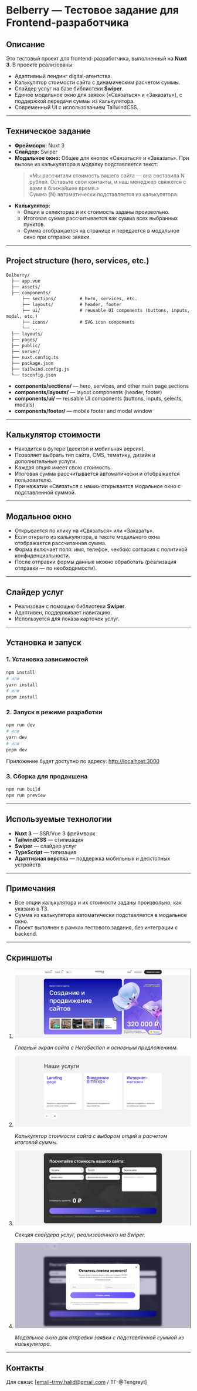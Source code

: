 # Belberry — Тестовое задание для Frontend-разработчика

## Описание

Это тестовый проект для frontend-разработчика, выполненный на **Nuxt 3**. В проекте реализованы:
- Адаптивный лендинг digital-агентства.
- Калькулятор стоимости сайта с динамическим расчетом суммы.
- Слайдер услуг на базе библиотеки **Swiper**.
- Единое модальное окно для заявок («Связаться» и «Заказать»), с поддержкой передачи суммы из калькулятора.
- Современный UI с использованием TailwindCSS.

---

## Техническое задание

- **Фреймворк:** Nuxt 3
- **Слайдер:** Swiper
- **Модальное окно:** Общее для кнопок «Связаться» и «Заказать». При вызове из калькулятора в модалку подставляется текст:  
  > «Мы рассчитали стоимость вашего сайта — она составила N рублей. Оставьте свои контакты, и наш менеджер свяжется с вами в ближайшее время.»  
  Сумма (N) автоматически подставляется из калькулятора.
- **Калькулятор:**
  - Опции в селекторах и их стоимость заданы произвольно.
  - Итоговая сумма рассчитывается как сумма всех выбранных пунктов.
  - Сумма отображается на странице и передается в модальное окно при отправке заявки.

---

## Project structure (hero, services, etc.)

```
Belberry/
  ├── app.vue
  ├── assets/
  ├── components/
      ├── sections/         # hero, services, etc.
      ├── layouts/          # header, footer
      ├── ui/               # reusable UI components (buttons, inputs, modal, etc.)
      ├── icons/            # SVG icon components
      └── ...
  ├── layouts/
  ├── pages/
  ├── public/
  ├── server/
  ├── nuxt.config.ts
  ├── package.json
  ├── tailwind.config.js
  └── tsconfig.json
```

- **components/sections/** — hero, services, and other main page sections
- **components/layouts/** — layout components (header, footer)
- **components/ui/** — reusable UI components (buttons, inputs, selects, modals)
- **components/footer/** — mobile footer and modal window

---

## Калькулятор стоимости

- Находится в футере (десктоп и мобильная версия).
- Позволяет выбрать тип сайта, CMS, тематику, дизайн и дополнительные услуги.
- Каждая опция имеет свою стоимость.
- Итоговая сумма рассчитывается автоматически и отображается пользователю.
- При нажатии «Связаться с нами» открывается модальное окно с подставленной суммой.

---

## Модальное окно

- Открывается по клику на «Связаться» или «Заказать».
- Если открыто из калькулятора, в тексте модального окна отображается рассчитанная сумма.
- Форма включает поля: имя, телефон, чекбокс согласия с политикой конфиденциальности.
- После отправки формы данные можно обработать (реализация отправки — по необходимости).

---

## Слайдер услуг

- Реализован с помощью библиотеки **Swiper**.
- Адаптивен, поддерживает навигацию.
- Используется для показа карточек услуг.

---

## Установка и запуск

### 1. Установка зависимостей

```bash
npm install
# или
yarn install
# или
pnpm install
```

### 2. Запуск в режиме разработки

```bash
npm run dev
# или
yarn dev
# или
pnpm dev
```

Приложение будет доступно по адресу: [http://localhost:3000](http://localhost:3000)

### 3. Сборка для продакшена

```bash
npm run build
npm run preview
```

---

## Используемые технологии

- **Nuxt 3** — SSR/Vue 3 фреймворк
- **TailwindCSS** — стилизация
- **Swiper** — слайдер услуг
- **TypeScript** — типизация
- **Адаптивная верстка** — поддержка мобильных и десктопных устройств

---

## Примечания

- Все опции калькулятора и их стоимости заданы произвольно, как указано в ТЗ.
- Сумма из калькулятора автоматически подставляется в модальное окно.
- Проект выполнен в рамках тестового задания, без интеграции с backend.

---

## Скриншоты

1. ![Главный экран](assets/images/screenshots/Снимок%20экрана%201.png)
   
   *Главный экран сайта с HeroSection и основным предложением.*

2. ![Калькулятор стоимости](assets/images/screenshots/Снимок%20экрана%202.png)
   
   *Калькулятор стоимости сайта с выбором опций и расчетом итоговой суммы.*

3. ![Слайдер услуг](assets/images/screenshots/Снимок%20экрана%203.png)
   
   *Секция слайдера услуг, реализованного на Swiper.*

4. ![Модальное окно заявки](assets/images/screenshots/Снимок%20экрана%204.png)
   
   *Модальное окно для отправки заявки с подставленной суммой из калькулятора.*

---

## Контакты

Для связи: [email-trmv.halid@gmail.com / ТГ-@Tengreyt]
